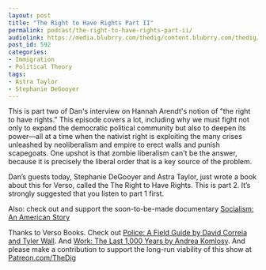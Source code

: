 ```yaml
---
layout: post
title: "The Right to Have Rights Part II"
permalink: podcast/the-right-to-have-rights-part-ii/
audiolink: https://media.blubrry.com/thedig/content.blubrry.com/thedig/The_Dig_-_EP_108_-_DeGooyerTaylor.mp3
post_id: 592
categories: 
- Immigration
- Political Theory
tags: 
- Astra Taylor
- Stephanie DeGooyer
---
```


This is part two of Dan's interview on Hannah Arendt's notion of "the right to have rights." This episode covers a lot, including why we must fight not only to expand the democratic political community but also to deepen its power—all at a time when the nativist right is exploiting the many crises unleashed by neoliberalism and empire to erect walls and punish scapegoats. One upshot is that zombie liberalism can't be the answer, because it is precisely the liberal order that is a key source of the problem.

Dan’s guests today, Stephanie DeGooyer and Astra Taylor, just wrote a book about this for Verso, called the The Right to Have Rights. This is part 2. It’s strongly suggested that you listen to part 1 first.

Also: check out and support the soon-to-be-made documentary [Socialism: An American Story](https://www.kickstarter.com/projects/socialismmovie/socialism-an-american-story)

Thanks to Verso Books. Check out [Police: A Field Guide by David Correia and Tyler Wall](versobooks.com/books/2530-police). And [Work: The Last 1,000 Years by Andrea Komlosy](versobooks.com/books/2608-work). And please make a contribution to support the long-run viability of this show at [Patreon.com/TheDig](Patreon.com/TheDig)